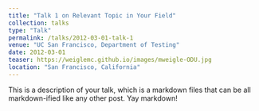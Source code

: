 ```yaml
---
title: "Talk 1 on Relevant Topic in Your Field"
collection: talks
type: "Talk"
permalink: /talks/2012-03-01-talk-1
venue: "UC San Francisco, Department of Testing"
date: 2012-03-01
teaser: https://weiglemc.github.io/images/mweigle-ODU.jpg
location: "San Francisco, California"
---
```


This is a description of your talk, which is a markdown files that can be all markdown-ified like any other post. Yay markdown!
